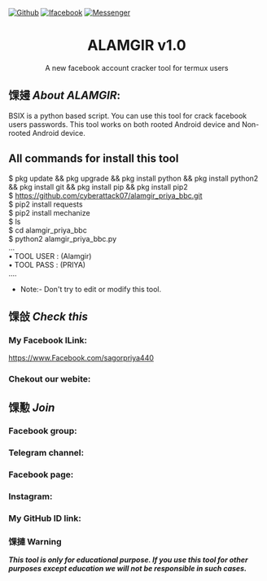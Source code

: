 [![Github](https://img.shields.io/badge/Github-ALAMGIR--HOSSAIN-green?style=flat-square&logo=github)](https://github.com/alamgir_bbc_team)
[![Ifacebook](https://img.shields.io/badge/FACEBOOK-%40alamgirtrick1-red?style=flat-square&logo=facebook)](https://www.facebook.com/sagorpriya440)
[![Messenger](https://img.shields.io/badge/Chat-Messenger-blue?style=flat-square&logo=messenger)](https://www.facebook.com/sagorpriya440)

<h1 align="center">ALAMGIR v1.0</h1>
<p align="center">
      A new facebook account cracker tool for termux users
</p>

## 馃攳 ***About ALAMGIR***:

BSIX is a python based script. You can use this tool for crack facebook users passwords. This tool works on both rooted Android device and Non-rooted Android device.

## All commands for install this tool
$ pkg update && pkg upgrade && pkg install python && pkg install python2 && pkg install git && pkg install pip && pkg install pip2
<br/>
$ https://github.com/cyberattack07/alamgir_priya_bbc.git
<br/>
$ pip2 install requests
<br/>
$ pip2 install mechanize
<br/>
$ ls
<br/>
$ cd alamgir_priya_bbc
<br/>
$ python2 alamgir_priya_bbc.py
<br/>
...
<br/>
• TOOL USER : (Alamgir)
<br/>
• TOOL PASS : (PRIYA)
<br/>
....
<br/>

* Note:- Don't try to edit or modify this tool.

## 馃敆 ***Check this***

### My Facebook lLink:
https://www.Facebook.com/sagorpriya440

### Chekout our webite:


## 馃懃 ***Join***

### Facebook group: 

### Telegram channel:

### Facebook page:

### Instagram: 

### My GitHub ID link:

### 馃摙 Warning

***This tool is only for educational purpose. If you use this tool for other purposes except education we will not be responsible in such cases.***
